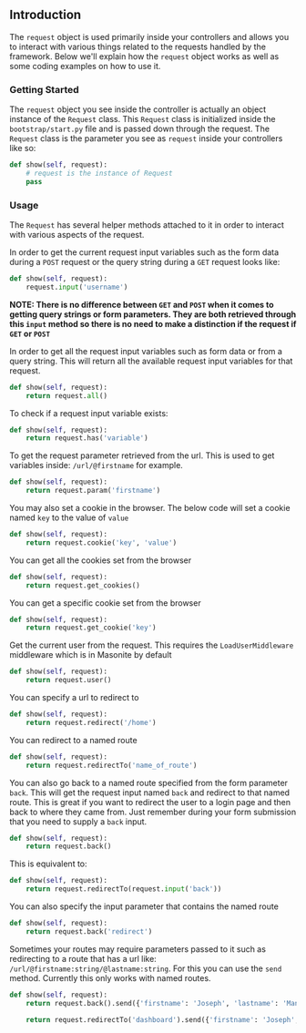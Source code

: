 ## Introduction

The `request` object is used primarily inside your controllers and allows you to interact with various things related to the requests handled by the framework. Below we'll explain how the `request` object works as well as some coding examples on how to use it.

### Getting Started

The `request` object you see inside the controller is actually an object instance of the `Request` class. This `Request` class is initialized inside the `bootstrap/start.py` file and is passed down through the request. The `Request` class is the parameter you see as `request` inside your controllers like so:

```python
def show(self, request):
    # request is the instance of Request
    pass
```

### Usage

The `Request` has several helper methods attached to it in order to interact with various aspects of the request.

In order to get the current request input variables such as the form data during a `POST` request or the query string during a `GET` request looks like:

```python
def show(self, request):
    request.input('username')
```

**NOTE: There is no difference between `GET` and `POST` when it comes to getting query strings or form parameters. They are both retrieved through this `input` method so there is no need to make a distinction if the request if `GET` or `POST`**

In order to get all the request input variables such as form data or from a query string. This will return all the available request input variables for that request.

```python
def show(self, request):
    return request.all()
```

To check if a request input variable exists:


```python
def show(self, request):
    return request.has('variable')
```

To get the request parameter retrieved from the url. This is used to get variables inside: `/url/@firstname` for example.

```python
def show(self, request):
    return request.param('firstname')
```

You may also set a cookie in the browser. The below code will set a cookie named `key` to the value of `value`

```python
def show(self, request):
    return request.cookie('key', 'value')
```

You can get all the cookies set from the browser

```python
def show(self, request):
    return request.get_cookies()
```

You can get a specific cookie set from the browser

```python
def show(self, request):
    return request.get_cookie('key')
```

Get the current user from the request. This requires the `LoadUserMiddleware` middleware which is in Masonite by default

```python
def show(self, request):
    return request.user()
```

You can specify a url to redirect to

```python
def show(self, request):
    return request.redirect('/home')
```

You can redirect to a named route

```python
def show(self, request):
    return request.redirectTo('name_of_route')
```

You can also go back to a named route specified from the form parameter `back`. This will get the request input named `back` and redirect to that named route. This is great if you want to redirect the user to a login page and then back to where they came from. Just remember during your form submission that you need to supply a `back` input.

```python
def show(self, request):
    return request.back()
```

This is equivalent to:

```python
def show(self, request):
    return request.redirectTo(request.input('back'))
```

You can also specify the input parameter that contains the named route

```python
def show(self, request):
    return request.back('redirect')
```

Sometimes your routes may require parameters passed to it such as redirecting to a route that has a url like: `/url/@firstname:string/@lastname:string`. For this you can use the `send` method. Currently this only works with named routes.

```python
def show(self, request):
    return request.back().send({'firstname': 'Joseph', 'lastname': 'Mancuso'})

    return request.redirectTo('dashboard').send({'firstname': 'Joseph', 'lastname': 'Mancuso'})

```
